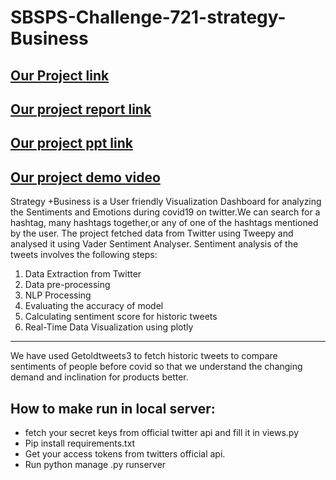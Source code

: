 
# SBSPS-Challenge-721-strategy-Business
## [Our Project link](https://analyticinsights.herokuapp.com)

## [Our project report link](https://workdrive.zohoexternal.com/writer/open/kv7q4cb263d0785f24cffbfed929c02e9a2cb?authId=%7B%22linkId%22%3A%225k2wAp9IdzW-LYmlU%22%7D)

## [Our project ppt link](https://docs.google.com/presentation/d/1t6E2uwihGzrW38J-WkKgBwJbH6NgZnr2mXZF1ACuqQg/edit?usp=sharing)

## [Our project demo video](https://drive.google.com/file/d/1frlROp-JCGtKX1JG342kPnhYZ8tfVt4Y/view?usp=sharing)

Strategy +Business is a User friendly Visualization Dashboard for analyzing the Sentiments and Emotions during covid19 on twitter.We can search for a hashtag, many hashtags together,or any of one of the hashtags mentioned by the user.
The project fetched data from Twitter using Tweepy and analysed it using Vader Sentiment Analyser.
Sentiment analysis of the tweets involves the following steps:
1. Data Extraction from Twitter
2. Data pre-processing
3. NLP Processing
4. Evaluating the accuracy of model
5. Calculating sentiment score for historic tweets
6. Real-Time Data Visualization using plotly
***
We have used Getoldtweets3 to fetch historic tweets to compare sentiments of people before covid so that we understand the changing demand and inclination for products better.
## How to make run in local server:
- fetch your secret keys from official twitter api and fill it in views.py
- Pip install requirements.txt
- Get your access tokens from twitters official api.
- Run python manage .py runserver

